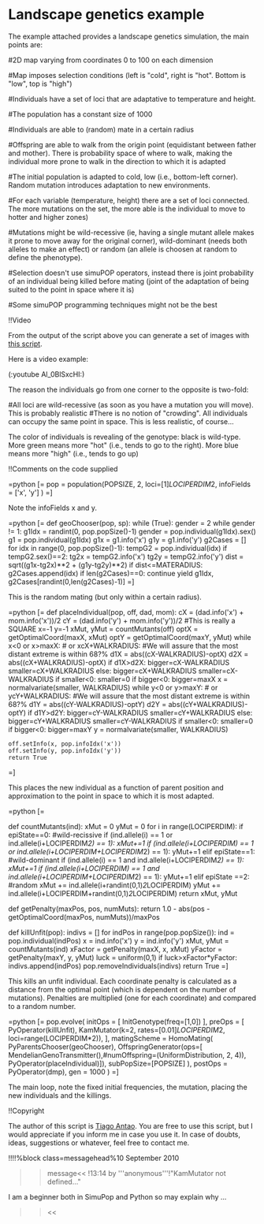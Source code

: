 #  Landscape genetics example


The example attached provides a landscape genetics simulation, the main points are:

#2D map varying from coordinates 0 to 100 on each dimension

#Map imposes selection conditions (left is "cold", right is "hot". Bottom is "low", top is "high")

#Individuals have a set of loci that are adaptative to temperature and height.

#The population has a constant size of 1000

#Individuals are able to (random) mate in a certain radius

#Offspring are able to walk from the origin point (equidistant between father and mother). There is probability space of where to walk, making the individual more prone to walk in the direction to which it is adapted

#The initial population is adapted to cold, low (i.e., bottom-left corner). Random mutation introduces adaptation to new environments.

#For each variable (temperature, height) there are a set of loci connected. The more mutations on the set, the more able is the individual to move to hotter and higher zones)

#Mutations might be wild-recessive (ie, having a single mutant allele makes it prone to move away for the original corner), wild-dominant (needs both alleles to make an effect) or random (an allele is choosen at random to define the phenotype).

#Selection doesn't use simuPOP operators, instead there is joint probability of an individual being killed before mating (joint of the adaptation of being suited to the point in space where it is)

#Some simuPOP programming techniques might not be the best

!!Video

From the output of the script above you can generate a set of images with [this script](Attach:plot.py ).

Here is a video example:

(:youtube Al_0BlSxcHI:)

The reason the individuals go from one corner to the opposite is two-fold:


#All loci are wild-recessive (as soon as you have a mutation you will move). This is probably realistic
#There is no notion of "crowding". All individuals can occupy the same point in space. This is less realistic, of course...

The color of individuals is revealing of the genotype: black is wild-type. More green means more "hot" (i.e., tends to go to the right). More blue means more "high" (i.e., tends to go up)



!!Comments on the code supplied

=python [=
pop = population(POPSIZE, 2,
    loci=[1]*LOCIPERDIM*2,
    infoFields = ['x', 'y']
)
=]

Note the infoFields x and y.


=python [=
def geoChooser(pop, sp):
    while (True):
        gender = 2
        while gender != 1:
            g1Idx = randint(0, pop.popSize()-1)
            gender = pop.individual(g1Idx).sex()
        g1 = pop.individual(g1Idx)
        g1x = g1.info('x')
        g1y = g1.info('y')
        g2Cases = []
        for idx in range(0, pop.popSize()-1):
            tempG2 = pop.individual(idx)
            if tempG2.sex()==2:
                tg2x = tempG2.info('x')
                tg2y = tempG2.info('y')
                dist =  sqrt((g1x-tg2x)**2 + (g1y-tg2y)**2)
                if dist<=MATERADIUS: g2Cases.append(idx)
        if len(g2Cases)==0: continue
        yield g1Idx, g2Cases[randint(0,len(g2Cases)-1)]
=]

This is the random mating (but only within a certain radius).

=python [=
def placeIndividual(pop, off, dad, mom):
    cX = (dad.info('x') + mom.info('x'))/2
    cY = (dad.info('y') + mom.info('y'))/2
    #This is really a SQUARE
    x=-1
    y=-1
    xMut, yMut = countMutants(off)
    optX = getOptimalCoord(maxX, xMut)
    optY = getOptimalCoord(maxY, yMut)
    while x<0 or x>maxX: # or x<cX-WALKRADIUS or x>cX+WALKRADIUS:
        #We will assure that the most distant extreme is within 68?%
        d1X = abs((cX-WALKRADIUS)-optX) 
        d2X = abs((cX+WALKRADIUS)-optX)
        if d1X>d2X:
            bigger=cX-WALKRADIUS
            smaller=cX+WALKRADIUS
        else:
            bigger=cX+WALKRADIUS
            smaller=cX-WALKRADIUS
        if smaller<0: smaller=0
        if bigger<0: bigger=maxX
        x = normalvariate(smaller, WALKRADIUS)
    while y<0 or y>maxY: # or y<cY-WALKRADIUS or y>cY+WALKRADIUS:
        #We will assure that the most distant extreme is within 68?%
        d1Y = abs((cY-WALKRADIUS)-optY) 
        d2Y = abs((cY+WALKRADIUS)-optY)
        if d1Y>d2Y:
            bigger=cY-WALKRADIUS
            smaller=cY+WALKRADIUS
        else:
            bigger=cY+WALKRADIUS
            smaller=cY-WALKRADIUS
        if smaller<0: smaller=0
        if bigger<0: bigger=maxY
        y = normalvariate(smaller, WALKRADIUS)

    off.setInfo(x, pop.infoIdx('x'))
    off.setInfo(y, pop.infoIdx('y'))
    return True

=]

This places the new individual as a function of parent position and approximation to the point in space to which it is most adapted.

=python [=

def countMutants(ind):
    xMut = 0
    yMut = 0
    for i in range(LOCIPERDIM):
        if epiState==0: #wild-recissive
            if (ind.allele(i) == 1 or ind.allele(i+LOCIPERDIM*2) == 1): xMut+=1
            if (ind.allele(i+LOCIPERDIM) == 1 or ind.allele(i+LOCIPERDIM+LOCIPERDIM*2) == 1):
                yMut+=1
        elif epiState==1: #wild-dominant
            if (ind.allele(i) == 1 and ind.allele(i+LOCIPERDIM*2) == 1): xMut+=1
            if (ind.allele(i+LOCIPERDIM) == 1 and ind.allele(i+LOCIPERDIM+LOCIPERDIM*2) == 1):
                yMut+=1
        elif epiState ==2: #random
            xMut += ind.allele(i+randint(0,1)*2*LOCIPERDIM)
            yMut += ind.allele(i+LOCIPERDIM+randint(0,1)*2*LOCIPERDIM)
    return xMut, yMut


def getPenalty(maxPos, pos, numMuts):
    return 1.0 - abs(pos - getOptimalCoord(maxPos, numMuts))/maxPos

def killUnfit(pop):
    indivs = []
    for indPos in range(pop.popSize()):
        ind     = pop.individual(indPos)
        x       = ind.info('x')
        y       = ind.info('y')
        xMut, yMut = countMutants(ind)
        xFactor = getPenalty(maxX, x, xMut) 
        yFactor = getPenalty(maxY, y, yMut) 
        luck    = uniform(0,1)
        if luck>xFactor*yFactor:
            indivs.append(indPos)
    pop.removeIndividuals(indivs)
    return True
=]

This kills an unfit individual. Each coordinate penalty is calculated as a distance from the optimal point (which is dependent on the number of mutations). Penalties are multiplied (one for each coordinate) and compared to a random number.

=python [=
pop.evolve(
    initOps = [
        InitGenotype(freq=[1,0])
    ],
    preOps = [
        PyOperator(killUnfit),
        KamMutator(k=2, rates=[0.01]*LOCIPERDIM*2, loci=range(LOCIPERDIM*2)),
    ],
    matingScheme = HomoMating(
        PyParentsChooser(geoChooser),
        OffspringGenerator(ops=[
            MendelianGenoTransmitter(),#numOffspring=(UniformDistribution, 2, 4)),
            PyOperator(placeIndividual)]),
        subPopSize=[POPSIZE]
    ),
    postOps = PyOperator(dmp),
    gen = 1000
)
=]

The main loop, note the fixed initial frequencies, the mutation, placing the new individuals and the killings.


!!Copyright

The author of this script is [ Tiago Antao](http://tiago.org ). You are free to use this script, but I would appreciate if you inform me in case you use it. In case of doubts, ideas, suggestions or whatever, feel free to contact me.

!!!!%block class=messagehead%10 September 2010

>>message<<
!13:14 by '''anonymous'''!"KamMutator not defined..."

I am a beginner both in SimuPop and Python so may explain why ...
>><<


